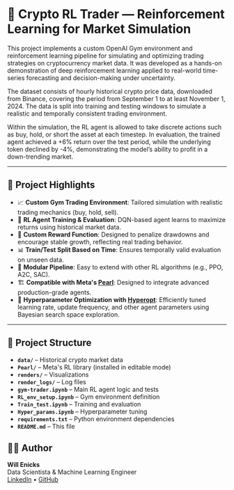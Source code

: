 # 🧠 Crypto RL Trader — Reinforcement Learning for Market Simulation

This project implements a custom OpenAI Gym environment and reinforcement learning pipeline for simulating and optimizing trading strategies on cryptocurrency market data. It was developed as a hands-on demonstration of deep reinforcement learning applied to real-world time-series forecasting and decision-making under uncertainty.

The dataset consists of hourly historical crypto price data, downloaded from Binance, covering the period from September 1 to at least November 1, 2024. The data is split into training and testing windows to simulate a realistic and temporally consistent trading environment.

Within the simulation, the RL agent is allowed to take discrete actions such as buy, hold, or short the asset at each timestep. In evaluation, the trained agent achieved a +6% return over the test period, while the underlying token declined by -4%, demonstrating the model’s ability to profit in a down-trending market.

---

## 🚀 Project Highlights

- 📈 **Custom Gym Trading Environment**: Tailored simulation with realistic trading mechanics (buy, hold, sell).
- 🧪 **RL Agent Training & Evaluation**: DQN-based agent learns to maximize returns using historical market data.
- 🧠 **Custom Reward Function**: Designed to penalize drawdowns and encourage stable growth, reflecting real trading behavior.
- 📊 **Train/Test Split Based on Time**: Ensures temporally valid evaluation on unseen data.
- 📎 **Modular Pipeline**: Easy to extend with other RL algorithms (e.g., PPO, A2C, SAC).
- 🏗️ **Compatible with Meta's [Pearl](https://github.com/facebookresearch/pearl)**: Designed to integrate advanced production-grade agents.
- 🔧 **Hyperparameter Optimization with [Hyperopt](https://github.com/hyperopt/hyperopt)**: Efficiently tuned learning rate, update frequency, and other agent parameters using Bayesian search space exploration.

---

## 📂 Project Structure

- **`data/`** – Historical crypto market data  
- **`Pearl/`** – Meta's RL library (installed in editable mode)  
- **`renders/`** – Visualizations  
- **`render_logs/`** – Log files  
- **`gym-trader.ipynb`** – Main RL agent logic and tests  
- **`RL_env_setup.ipynb`** – Gym environment definition  
- **`Train_test.ipynb`** – Training and evaluation  
- **`Hyper_params.ipynb`** – Hyperparameter tuning  
- **`requirements.txt`** – Python environment dependencies  
- **`README.md`** – This file
  
## 🙋‍♂️ Author

**Will Enicks**  
Data Scientista & Machine Learning Engineer  
[LinkedIn](www.linkedin.com/in/will-enicks) • [GitHub](https://github.com/Willenicks)
